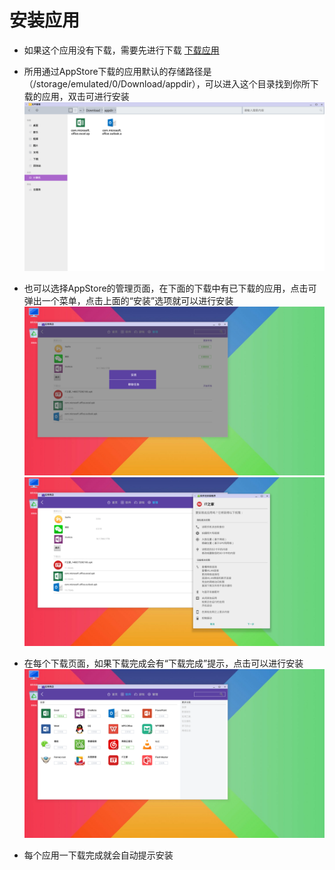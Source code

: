 
# 安装应用

- 如果这个应用没有下载，需要先进行下载  [下载应用](../soft/%E4%B8%8B%E8%BD%BD%E5%BA%94%E7%94%A8.md)

- 所用通过AppStore下载的应用默认的存储路径是（/storage/emulated/0/Download/appdir），可以进入这个目录找到你所下载的应用，双击可进行安装
![](../pic/soft/applist.png)

- 也可以选择AppStore的管理页面，在下面的下载中有已下载的应用，点击可弹出一个菜单，点击上面的“安装”选项就可以进行安装
![](../pic/soft/managerInstall.png)
![](../pic/soft/install.png)

- 在每个下载页面，如果下载完成会有“下载完成”提示，点击可以进行安装
![](../pic/soft/pageInstall.png)

- 每个应用一下载完成就会自动提示安装
